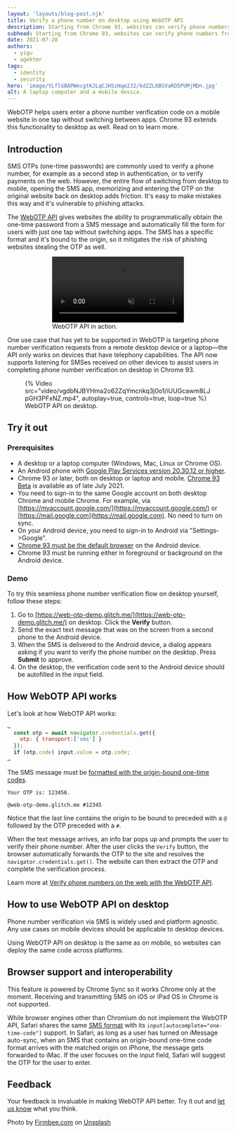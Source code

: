 ```yaml
---
layout: 'layouts/blog-post.njk'
title: Verify a phone number on desktop using WebOTP API
description: Starting from Chrome 93, websites can verify phone numbers from desktop Chrome.
subhead: Starting from Chrome 93, websites can verify phone numbers from desktop Chrome.
date: 2021-07-28
authors:
  - yigu
  - agektmr
tags:
  - identity
  - security
hero: 'image/YLflGBAPWecgtKJLqCJHSzHqe2J2/kdZZL6BSVaRD5PUMjMDn.jpg'
alt: A laptop computer and a mobile device.
---
```


WebOTP helps users enter a phone number verification code on a mobile website in
one tap without switching between apps. Chrome 93 extends this functionality to
desktop as well. Read on to learn more.

## Introduction

SMS OTPs (one-time passwords) are commonly used to verify a phone number, for
example as a second step in authentication, or to verify payments on the web.
However, the entire flow of switching from desktop to mobile, opening the SMS
app, memorizing and entering the OTP on the original website back on desktop
adds friction. It's easy to make mistakes this way and it's vulnerable to
phishing attacks.

The [WebOTP API](https://web.dev/web-otp) gives websites the ability to
programmatically obtain the one-time password from a SMS message and
automatically fill the form for users with just one tap without switching apps.
The SMS has a specific format and it's bound to the origin, so it mitigates the
risk of phishing websites stealing the OTP as well.

<figure class="w-figure" style="width:300px; margin:auto;">
  <video controls autoplay loop muted class="w-screenshot">
    <source src="https://storage.googleapis.com/web-dev-assets/sms-otp-form/android-chrome.webm" type="video/webm">
    <source src="https://storage.googleapis.com/web-dev-assets/sms-otp-form/android-chrome.mp4" type="video/mp4">
  </video>
  <figcaption class="w-figcaption">
    WebOTP API in action.
  </figcaption>
</figure>

One use case that has yet to be supported in WebOTP is targeting phone number
verification requests from a remote desktop device or a laptop—the
API only works on devices that have telephony capabilities. The API now
supports listening for SMSes received on other devices to assist users in
completing phone number verification on desktop in Chrome 93.

<figure class="w-figure">
    {% Video src="video/vgdbNJBYHma2o62ZqYmcnkq3j0o1/iUUGcawm8LJpGH3PFxNZ.mp4", autoplay=true, controls=true, loop=true %}
  <figcaption class="w-figcaption">
    WebOTP API on desktop.
  </figcaption>
</figure>

## Try it out

### Prerequisites

* A desktop or a laptop computer (Windows, Mac, Linux or Chrome OS).
* An Android phone with [Google Play Services version
  20.30.12 or higher](https://support.google.com/googleplay/answer/9037938).
* Chrome 93 or later, both on desktop or laptop and mobile. [Chrome 93
  Beta](https://www.google.com/chrome/beta/) is available as of late July 2021.
* You need to sign-in to the same Google account on both desktop Chrome and
  mobile Chrome. For example, via
  [https://myaccount.google.com/](https://myaccount.google.com/) or
  [https://mail.google.com](https://mail.google.com). No need to turn on sync.
* On your Android device, you need to sign-in to Android via "Settings->Google".
* [Chrome 93 must be the default
  browser](https://support.google.com/chrome/answer/95417/?co=GENIE.Platform%3DAndroid&oco=1)
  on the Android device.
* Chrome 93 must be running either in foreground or background on the Android
  device.

### Demo

To try this seamless phone number verification flow on desktop yourself, follow
these steps:

1. Go to [https://web-otp-demo.glitch.me/](https://web-otp-demo.glitch.me/) on
   desktop. Click the **Verify** button.
2. Send the exact text message that was on the screen from a second phone to the
   Android device.
3. When the SMS is delivered to the Android device, a dialog appears asking if
   you want to verify the phone number on the desktop. Press **Submit** to
   approve.
4. On the desktop, the verification code sent to the Android device should be
   autofilled in the input field.

## How WebOTP API works

Let's look at how WebOTP API works:

```javascript
…
  const otp = await navigator.credentials.get({
    otp: { transport:['sms'] }
  });
  if (otp.code) input.value = otp.code;
…
```

The SMS message must be [formatted with the origin-bound one-time
codes](https://web.dev/web-otp/#format).

```text
Your OTP is: 123456.

@web-otp-demo.glitch.me #12345
```

Notice that the last line contains the origin to be bound to preceded with a `@`
followed by the OTP preceded with a `#`.

When the text message arrives, an info bar pops up and prompts the user to
verify their phone number. After the user clicks the `Verify` button, the
browser automatically forwards the OTP to the site and resolves the
`navigator.credentials.get()`. The website can then extract the OTP and complete
the verification process.

Learn more at [Verify phone numbers on the web with the WebOTP
API](https://web.dev/web-otp/).

## How to use WebOTP API on desktop

Phone number verification via SMS is widely used and platform agnostic. Any use
cases on mobile devices should be applicable to desktop devices.

Using WebOTP API on desktop is the same as on mobile,
so websites can deploy the same code across platforms.

## Browser support and interoperability

This feature is powered by Chrome Sync so it works Chrome only at the moment.
Receiving and transmitting SMS on iOS or iPad OS in Chrome is not supported.

While browser engines other than Chromium do not implement the WebOTP API,
Safari shares the same [SMS format](https://wicg.github.io/sms-one-time-codes/)
with its `input[autocomplete="one-time-code"]` support. In Safari, as long as a
user has turned on iMessage auto-sync, when an SMS that contains an origin-bound
one-time code format arrives with the matched origin on iPhone, the message gets
forwarded to iMac. If the user focuses on the input field, Safari will suggest
the OTP for the user to enter.

## Feedback

Your feedback is invaluable in making WebOTP API better. Try it out
and [let us know](https://bugs.chromium.org/p/chromium/issues/detail?id=1136506)
what you think.

Photo by
[Firmbee.com](https://unsplash.com/@firmbee?utm_source=unsplash&utm_medium=referral&utm_content=creditCopyText)
on
[Unsplash](https://unsplash.com/?utm_source=unsplash&utm_medium=referral&utm_content=creditCopyText)
